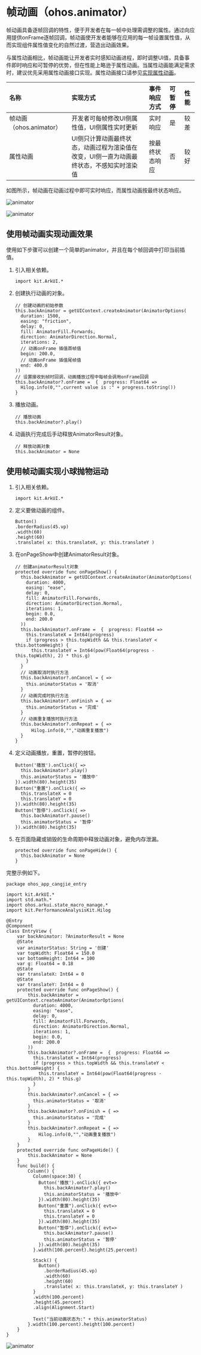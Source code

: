 # 帧动画（ohos.animator）

帧动画具备逐帧回调的特性，便于开发者在每一帧中处理需调整的属性。通过向应用提供onFrame逐帧回调，帧动画使开发者能够在应用的每一帧设置属性值，从而实现组件属性值变化的自然过渡，营造出动画效果。

与属性动画相比，帧动画能让开发者实时感知动画进程，即时调整UI值，具备事件即时响应和可暂停的优势，但在性能上略逊于属性动画。当属性动画能满足需求时，建议优先采用属性动画接口实现。属性动画接口请参见[实现属性动画](cj-attribute-animation-apis.md)。

|名称|实现方式|事件响应方式|可暂停|性能|
|:---|:---|:---|:---|:---|
|帧动画（ohos.animator）|开发者可每帧修改UI侧属性值，UI侧属性实时更新|实时响应|是|较差|
|属性动画|UI侧只计算动画最终状态，动画过程为渲染值在改变，UI侧一直为动画最终状态，不感知实时渲染值|按最终状态响应|否|较好|

如图所示，帧动画在动画过程中即可实时响应，而属性动画按最终状态响应。

![animator](figures/animator1.gif)

![animator](figures/animator2.gif)

## 使用帧动画实现动画效果

使用如下步骤可以创建一个简单的animator，并且在每个帧回调中打印当前插值。

1. 引入相关依赖。

    ```cangjie
    import kit.ArkUI.*
    ```

2. 创建执行动画的对象。

    ```cangjie
    // 创建动画的初始参数
    this.backAnimator = getUIContext.createAnimator(AnimatorOptions(
      duration: 1500,
      easing: "friction",
      delay: 0,
      fill: AnimatorFill.Forwards,
      direction: AnimatorDirection.Normal,
      iterations: 2,
      // 动画onFrame 插值首帧值
      begin: 200.0,
      // 动画onFrame 插值尾帧值
      end: 400.0
    ))
    // 设置接收到帧时回调，动画播放过程中每帧会调用onFrame回调
    this.backAnimator?.onFrame =  {  progress: Float64 =>
      Hilog.info(0,"",current value is :" + progress.toString())
    }
    ```

3. 播放动画。

    ```cangjie
    // 播放动画
    this.backAnimator?.play()
    ```

4. 动画执行完成后手动释放AnimatorResult对象。

    ```cangjie
    // 释放动画对象
    this.backAnimator = None
    ```

## 使用帧动画实现小球抛物运动

1. 引入相关依赖。

    ```cangjie
    import kit.ArkUI.*
    ```

2. 定义要做动画的组件。

    ```cangjie
    Button()
    .borderRadius(45.vp)
    .width(60)
    .height(60)
    .translate( x: this.translateX, y: this.translateY )
    ```

3. 在onPageShow中创建AnimatorResult对象。

    ```cangjie
    // 创建animatorResult对象
    protected override func onPageShow() {
      this.backAnimator = getUIContext.createAnimator(AnimatorOptions(
        duration: 4000,
        easing: "ease",
        delay: 0,
        fill: AnimatorFill.Forwards,
        direction: AnimatorDirection.Normal,
        iterations: 1,
        begin: 0.0,
        end: 200.0
      ))
      this.backAnimator?.onFrame =  {  progress: Float64 =>
        this.translateX = Int64(progress)
        if (progress > this.topWidth && this.translateY < this.bottomHeight) {
          this.translateY = Int64(pow(Float64(progress - this.topWidth), 2) * this.g)
        }
      }
      // 动画取消时执行方法
      this.backAnimator?.onCancel = { =>
        this.animatorStatus = '取消'
      }
      // 动画完成时执行方法
      this.backAnimator?.onFinish = { =>
        this.animatorStatus = '完成'
      }
      // 动画重复播放时执行方法
      this.backAnimator?.onRepeat = { =>
          Hilog.info(0,"","动画重复播放")
      }
    }
    ```

4. 定义动画播放，重置，暂停的按钮。

    ```cangjie
    Button('播放').onClick({ =>
      this.backAnimator?.play()
      this.animatorStatus = '播放中'
    }).width(80).height(35)
    Button("重置").onClick({ =>
      this.translateX = 0
      this.translateY = 0
    }).width(80).height(35)
    Button("暂停").onClick({ =>
      this.backAnimator?.pause()
      this.animatorStatus = '暂停'
    }).width(80).height(35)
    ```

5. 在页面隐藏或销毁的生命周期中释放动画对象，避免内存泄漏。

    ```cangjie
    protected override func onPageHide() {
      this.backAnimator = None
    }
    ```

完整示例如下。

 <!-- run -->

```cangjie
package ohos_app_cangjie_entry

import kit.ArkUI.*
import std.math.*
import ohos.arkui.state_macro_manage.*
import kit.PerformanceAnalysisKit.Hilog

@Entry
@Component
class EntryView {
    var backAnimator: ?AnimatorResult = None
    @State
    var animatorStatus: String = '创建'
    var topWidth: Float64 = 150.0
    var bottomHeight: Int64 = 100
    var g: Float64 = 0.18
    @State
    var translateX: Int64 = 0
    @State
    var translateY: Int64 = 0
    protected override func onPageShow() {
        this.backAnimator = getUIContext.createAnimator(AnimatorOptions(
          duration: 4000,
          easing: "ease",
          delay: 0,
          fill: AnimatorFill.Forwards,
          direction: AnimatorDirection.Normal,
          iterations: 1,
          begin: 0.0,
          end: 200.0
        ))
        this.backAnimator?.onFrame =  {  progress: Float64 =>
          this.translateX = Int64(progress)
          if (progress > this.topWidth && this.translateY < this.bottomHeight) {
            this.translateY = Int64(pow(Float64(progress - this.topWidth), 2) * this.g)
          }
        }
        this.backAnimator?.onCancel = { =>
          this.animatorStatus = '取消'
        }
        this.backAnimator?.onFinish = { =>
          this.animatorStatus = '完成'
        }
        this.backAnimator?.onRepeat = { =>
            Hilog.info(0,"","动画重复播放")
        }
    }
    protected override func onPageHide() {
        this.backAnimator = None
    }
    func build() {
        Column() {
          Column(space:30) {
            Button('播放').onClick({ evt=>
              this.backAnimator?.play()
              this.animatorStatus = '播放中'
            }).width(80).height(35)
            Button("重置").onClick({ evt=>
              this.translateX = 0
              this.translateY = 0
            }).width(80).height(35)
            Button("暂停").onClick({ evt=>
              this.backAnimator?.pause()
              this.animatorStatus = '暂停'
            }).width(80).height(35)
          }.width(100.percent).height(25.percent)

          Stack() {
            Button()
              .borderRadius(45.vp)
              .width(60)
              .height(60)
              .translate( x: this.translateX, y: this.translateY )
          }
          .width(100.percent)
          .height(45.percent)
          .align(Alignment.Start)

          Text("当前动画状态为:" + this.animatorStatus)
        }.width(100.percent).height(100.percent)
    }
}
```

![animator](figures/animator3.gif)

